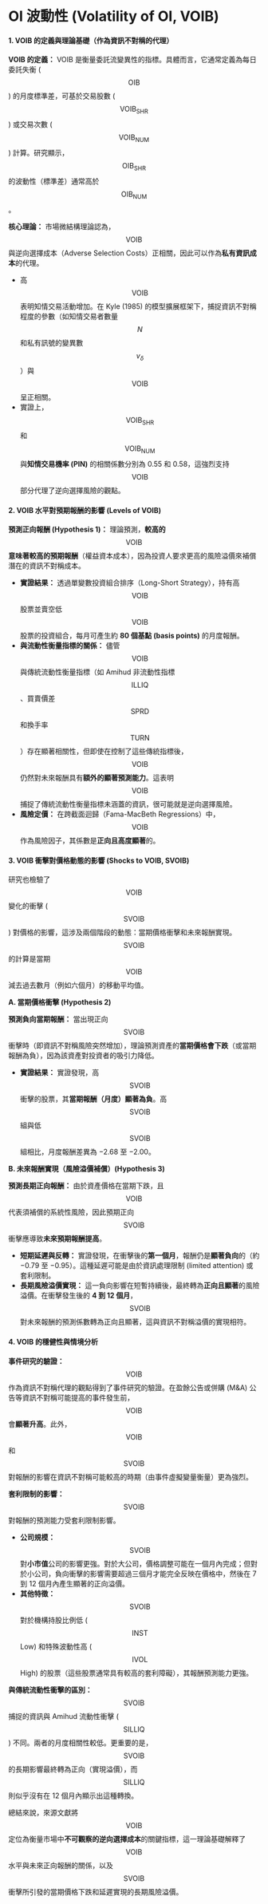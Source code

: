 # OI 波動性 (Volatility of OI, VOIB)

#### 1. VOIB 的定義與理論基礎（作為資訊不對稱的代理）

**VOIB 的定義：** VOIB 是衡量委託流變異性的指標。具體而言，它通常定義為每日委託失衡 ($$\text{OIB}$$) 的月度標準差，可基於交易股數 ($$\text{VOIB}_{\text{SHR}}$$) 或交易次數 ($$\text{VOIB}_{\text{NUM}}$$) 計算。研究顯示，$$\text{OIB}_{\text{SHR}}$$的波動性（標準差）通常高於$$\text{OIB}_{\text{NUM}}$$。

**核心理論：** 市場微結構理論認為，$$\text{VOIB}$$ 與逆向選擇成本（Adverse Selection Costs）正相關，因此可以作為**私有資訊成本**的代理。

* 高 $$\text{VOIB}$$表明知情交易活動增加。在 Kyle (1985) 的模型擴展框架下，捕捉資訊不對稱程度的參數（如知情交易者數量$$N$$和私有訊號的變異數$$v_{\delta}$$）與 $$\text{VOIB}$$ 呈正相關。
* 實證上，$$\text{VOIB}_{\text{SHR}}$$和$$\text{VOIB}_{\text{NUM}}$$與**知情交易機率 (PIN)** 的相關係數分別為 0.55 和 0.58，這強烈支持$$\text{VOIB}$$ 部分代理了逆向選擇風險的觀點。

#### 2. VOIB 水平對預期報酬的影響 (Levels of VOIB)

**預測正向報酬 (Hypothesis 1)：** 理論預測，**較高的** $$\text{VOIB}$$ **意味著較高的預期報酬**（權益資本成本），因為投資人要求更高的風險溢價來補償潛在的資訊不對稱成本。

* **實證結果：** 透過單變數投資組合排序（Long-Short Strategy），持有高 $$\text{VOIB}$$股票並賣空低$$\text{VOIB}$$ 股票的投資組合，每月可產生約 **80 個基點 (basis points)** 的月度報酬。
* **與流動性衡量指標的關係：** 儘管 $$\text{VOIB}$$與傳統流動性衡量指標（如 Amihud 非流動性指標$$\text{ILLIQ}$$、買賣價差 $$\text{SPRD}$$和換手率$$\text{TURN}$$）存在顯著相關性，但即使在控制了這些傳統指標後，$$\text{VOIB}$$仍然對未來報酬具有**額外的顯著預測能力**。這表明$$\text{VOIB}$$ 捕捉了傳統流動性衡量指標未涵蓋的資訊，很可能就是逆向選擇風險。
* **風險定價：** 在跨截面迴歸（Fama-MacBeth Regressions）中，$$\text{VOIB}$$ 作為風險因子，其係數是**正向且高度顯著**的。

#### 3. VOIB 衝擊對價格動態的影響 (Shocks to VOIB, SVOIB)

研究也檢驗了 $$\text{VOIB}$$變化的衝擊 ($$\text{SVOIB}$$) 對價格的影響，這涉及兩個階段的動態：當期價格衝擊和未來報酬實現。$$\text{SVOIB}$$ 的計算是當期$$\text{VOIB}$$ 減去過去數月（例如六個月）的移動平均值。

**A. 當期價格衝擊 (Hypothesis 2)**

**預測負向當期報酬：** 當出現正向 $$\text{SVOIB}$$ 衝擊時（即資訊不對稱風險突然增加），理論預測資產的**當期價格會下跌**（或當期報酬為負），因為該資產對投資者的吸引力降低。

* **實證結果：** 實證發現，高 $$\text{SVOIB}$$衝擊的股票，其**當期報酬（月度）顯著為負**。高$$\text{SVOIB}$$組與低$$\text{SVOIB}$$ 組相比，月度報酬差異為 $-2.68%$ 至 $-2.00%$。

**B. 未來報酬實現（風險溢價補償）(Hypothesis 3)**

**預測長期正向報酬：** 由於資產價格在當期下跌，且 $$\text{VOIB}$$代表須補償的系統性風險，因此預期正向$$\text{SVOIB}$$ 衝擊應導致**未來預期報酬提高**。

* **短期延遲與反轉：** 實證發現，在衝擊後的**第一個月**，報酬仍是**顯著負向**的（約 $-0.79%$ 至 $-0.95%$）。這種延遲可能是由於資訊處理限制 (limited attention) 或套利限制。
* **長期風險溢價實現：** 這一負向影響在短暫持續後，最終轉為**正向且顯著**的風險溢價。在衝擊發生後的 **4 到 12 個月**，$$\text{SVOIB}$$ 對未來報酬的預測係數轉為正向且顯著，這與資訊不對稱溢價的實現相符。

#### 4. VOIB 的穩健性與情境分析

**事件研究的驗證：** $$\text{VOIB}$$作為資訊不對稱代理的觀點得到了事件研究的驗證。在盈餘公告或併購 (M\&A) 公告等資訊不對稱可能提高的事件發生前，$$\text{VOIB}$$ 會**顯著升高**。此外，$$\text{VOIB}$$ 和$$\text{SVOIB}$$ 對報酬的影響在資訊不對稱可能較高的時期（由事件虛擬變量衡量）更為強烈。

**套利限制的影響：** $$\text{SVOIB}$$ 對報酬的預測能力受套利限制影響。

* **公司規模：** $$\text{SVOIB}$$ 對**小市值**公司的影響更強。對於大公司，價格調整可能在一個月內完成；但對於小公司，負向衝擊的影響需要超過三個月才能完全反映在價格中，然後在 7 到 12 個月內產生顯著的正向溢價。
* **其他特徵：** $$\text{SVOIB}$$ 對於機構持股比例低 ($$\text{INST}$$ Low) 和特殊波動性高 ($$\text{IVOL}$$ High) 的股票（這些股票通常具有較高的套利障礙），其報酬預測能力更強。

**與傳統流動性衝擊的區別：** $$\text{SVOIB}$$捕捉的資訊與 Amihud 流動性衝擊 ($$\text{SILLIQ}$$) 不同。兩者的月度相關性較低。更重要的是，$$\text{SVOIB}$$ 的長期影響最終轉為正向（實現溢價），而$$\text{SILLIQ}$$ 則似乎沒有在 12 個月內顯示出這種轉換。

總結來說，來源文獻將 $$\text{VOIB}$$定位為衡量市場中**不可觀察的逆向選擇成本**的關鍵指標，這一理論基礎解釋了$$\text{VOIB}$$水平與未來正向報酬的關係，以及$$\text{SVOIB}$$ 衝擊所引發的當期價格下跌和延遲實現的長期風險溢價。
